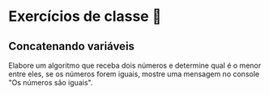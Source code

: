 # Exercícios de classe 🌟

## Concatenando variáveis

Elabore um algoritmo que receba dois números e determine qual é o menor entre eles, se os números forem iguais, mostre uma mensagem no console "Os números são iguais".
